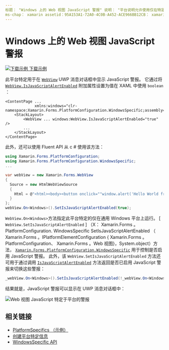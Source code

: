 ```yaml
---
标题： "Windows 上的 Web 视图 JavaScript 警报" 说明： "平台说明允许使用仅在特定平台上可用的功能，而无需实现自定义呈现器或效果。 本文介绍如何使用特定于 Windows 平台的，使 Web 视图能够在 UWP 消息对话框中显示 JavaScript 警报。 "
ms-chap： xamarin assetid：95A153A1-72A0-4C0B-A452-ACE966BB12CB： xamarin 窗体作者： davidbritch： dabritch ms. 日期：10/24/2018 非 loc： [ Xamarin.Forms ， Xamarin.Essentials ]
---
```


# <a name="webview-javascript-alerts-on-windows"></a>Windows 上的 Web 视图 JavaScript 警报

[![下载示例](~/media/shared/download.png) 下载示例](https://docs.microsoft.com/samples/xamarin/xamarin-forms-samples/userinterface-platformspecifics)

此平台特定用于在 [`WebView`](xref:Xamarin.Forms.WebView) UWP 消息对话框中显示 JavaScript 警报。 它通过将 [`WebView.IsJavaScriptAlertEnabled`](xref:Xamarin.Forms.PlatformConfiguration.WindowsSpecific.WebView.IsJavaScriptAlertEnabledProperty) 附加属性设置为值在 XAML 中使用 `boolean` ：

```xaml
<ContentPage ...
             xmlns:windows="clr-namespace:Xamarin.Forms.PlatformConfiguration.WindowsSpecific;assembly=Xamarin.Forms.Core">
    <StackLayout>
        <WebView ... windows:WebView.IsJavaScriptAlertEnabled="true" />
        ...
    </StackLayout>
</ContentPage>
```

此外，还可以使用 Fluent API 从 c # 使用该方法：

```csharp
using Xamarin.Forms.PlatformConfiguration;
using Xamarin.Forms.PlatformConfiguration.WindowsSpecific;
...

var webView = new Xamarin.Forms.WebView
{
  Source = new HtmlWebViewSource
  {
    Html = @"<html><body><button onclick=""window.alert('Hello World from JavaScript');"">Click Me</button></body></html>"
  }
};
webView.On<Windows>().SetIsJavaScriptAlertEnabled(true);
```

`WebView.On<Windows>`方法指定此平台特定的仅在通用 Windows 平台上运行。 [ `WebView.SetIsJavaScriptAlertEnabled` ] （X： Xamarin.Forms 。PlatformConfiguration. WindowsSpecific SetIsJavaScriptAlertEnabled （ Xamarin.Forms 。IPlatformElementConfiguration { Xamarin.Forms 。PlatformConfiguration、 Xamarin.Forms 。Web 视图}，System.object）方法， [`Xamarin.Forms.PlatformConfiguration.WindowsSpecific`](xref:Xamarin.Forms.PlatformConfiguration.WindowsSpecific) 用于控制是否启用 JavaScript 警报。 此外，该 `WebView.SetIsJavaScriptAlertEnabled` 方法还可用于通过调用 [`IsJavaScriptAlertEnabled`](xref:Xamarin.Forms.PlatformConfiguration.WindowsSpecific.WebView.IsJavaScriptAlertEnabled*) 方法返回是否已启用 JavaScript 警报来切换这些警报：

```csharp
_webView.On<Windows>().SetIsJavaScriptAlertEnabled(!_webView.On<Windows>().IsJavaScriptAlertEnabled());
```

结果就是，JavaScript 警报可以显示在 UWP 消息对话框中：

![Web 视图 JavaScript 特定于平台的警报](webview-javascript-alert-images/webview-javascript-alert.png "Web 视图 JavaScript 特定于平台的警报")

## <a name="related-links"></a>相关链接

- [PlatformSpecifics （示例）](https://docs.microsoft.com/samples/xamarin/xamarin-forms-samples/userinterface-platformspecifics)
- [创建平台特定信息](~/xamarin-forms/platform/platform-specifics/index.md#creating-platform-specifics)
- [WindowsSpecific API](xref:Xamarin.Forms.PlatformConfiguration.WindowsSpecific)
